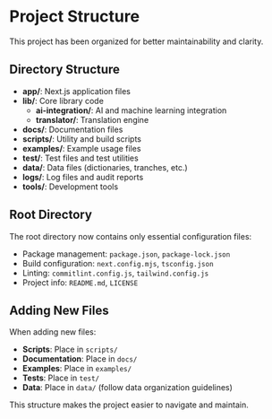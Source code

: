 # Project Structure

This project has been organized for better maintainability and clarity.

## Directory Structure

- **app/**: Next.js application files
- **lib/**: Core library code
  - **ai-integration/**: AI and machine learning integration
  - **translator/**: Translation engine
- **docs/**: Documentation files
- **scripts/**: Utility and build scripts
- **examples/**: Example usage files
- **test/**: Test files and test utilities
- **data/**: Data files (dictionaries, tranches, etc.)
- **logs/**: Log files and audit reports
- **tools/**: Development tools

## Root Directory

The root directory now contains only essential configuration files:
- Package management: `package.json`, `package-lock.json`
- Build configuration: `next.config.mjs`, `tsconfig.json`
- Linting: `commitlint.config.js`, `tailwind.config.js`
- Project info: `README.md`, `LICENSE`

## Adding New Files

When adding new files:
- **Scripts**: Place in `scripts/`
- **Documentation**: Place in `docs/`
- **Examples**: Place in `examples/`
- **Tests**: Place in `test/`
- **Data**: Place in `data/` (follow data organization guidelines)

This structure makes the project easier to navigate and maintain.
